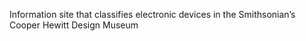 Information site that classifies electronic devices in the Smithsonian’s Cooper Hewitt Design Museum
